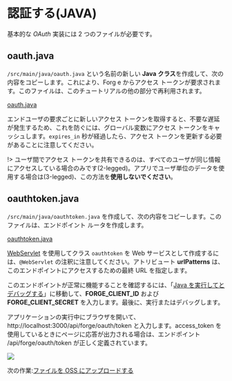 # 認証する(JAVA)

基本的な *OAuth* 実装には 2 つのファイルが必要です。

## oauth.java

`/src/main/java/oauth.java` という名前の新しい **Java クラス**を作成して、次の内容をコピーします。これにより、Forg e からアクセス トークンが要求されます。このファイルは、このチュートリアルの他の部分で再利用されます。

[oauth.java](_snippets/viewmodels/java/oauth.java ':include :type=code java')

エンドユーザの要求ごとに新しいアクセス トークンを取得すると、不要な遅延が発生するため、これを防ぐには、グローバル変数にアクセス トークンをキャッシュします。`expires_in` 秒が経過したら、アクセス トークンを更新する必要があることに注意してください。

!> ユーザ間でアクセス トークンを共有できるのは、すべてのユーザが同じ情報にアクセスしている場合のみです(2-legged)。アプリでユーザ単位のデータを使用する場合は(3-legged)、この方法を**使用しないでください**。

## oauthtoken.java

`/src/main/java/oauthtoken.java` を作成して、次の内容をコピーします。このファイルは、エンドポイント ルータを作成します。  

[oauthtoken.java](_snippets/viewmodels/java/oauthtoken.java ':include :type=code java')

[WebServlet](https://www.javaguides.net/2019/02/webservlet-annotation-example.html) を使用してクラス `oauthtoken` を Web サービスとして作成するには、`@WebServlet` の注釈に注意してください。アトリビュート **urlPatterns** は、このエンドポイントにアクセスするための最終 URL を指定します。

このエンドポイントが正常に機能することを確認するには、「[Java を実行してとデバッグする](//environment/rundebug/java?id=running-amp-debugging-java)」に移動して、**FORGE_CLIENT_ID** および **FORGE_CLIENT_SECRET** を入力します。最後に、実行またはデバッグします。

アプリケーションの実行中にブラウザを開いて、http://localhost:3000/api/forge/oauth/token と入力します。access_token を使用しているときにページに応答が出力される場合は、エンドポイント /api/forge/oauth/token が正しく定義されています。

![](_media/java/endpoint_oauth.png)


次の作業:[ファイルを OSS にアップロードする](/ja-JP/datamanagement/oss/)